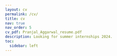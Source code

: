 ```yaml
---
layout: cv
permalink: /cv/
title: cv
nav: true
nav_order: 5
cv_pdf: Pranjal_Aggarwal_resume.pdf
description: Looking for summer internships 2024.
toc:
  sidebar: left
---
```


<!-- <center>
If the embedded version does not work, you can download a copy <a href="/assets/pdf/Pranjal_Aggarwal_resume_23Jan24.pdf" target="_blank">here</a>.
<p></p>
<object data="/assets/pdf/CV_Gearty.pdf#view=FitH&pagemode=none" width="100%" height="1190px" type="application/pdf">
    <embed src="/assets/pdf/Pranjal_Aggarwal_resume_23Jan24_dark.pdf" width="100%" height="1190px" type="application/pdf" />
</object>
</center> -->
